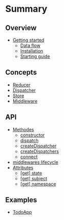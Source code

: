 # Summary

## Overview

* [Getting started](README.md)
  * [Data flow](README.md#data-flow)
  * [Installation](README.md#install)
  * [Starting guide](README.md#start)

## Concepts

* [Reducer](concepts/reducer.md)
* [Dispatcher](concepts/actiondispatcher.md)
* [Store](concepts/store.md)
* [Middleware](concepts/middlewares.md)

## API

* [Methodes](methods.md)
  * [constructor](methods.md#constructor)
  * [dispatch](methods.md#dispatch)
  * [createDispatcher](methods.md#createDispatcher)
  * [createDispatchers](methods.md#createDispatchers)
  * [connect](methods.md#connect)
* [middlewares lifecycle](middlewares-lifecycle.md)
* [Attributes](attributes.md)
  * [\[get\] state](attributes/read-only-state.md)
  * [\[get\] subject](attributes/get-subject.md)
  * [\[get\] namespace](attributes/get-namespace.md)

## Examples

* [TodoApp](https://github.com/zazapeta/rx-react-store/tree/master/rx-react-store-example-todo)


